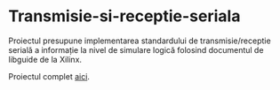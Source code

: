 # Transmisie-si-receptie-seriala
Proiectul presupune implementarea standardului de transmisie/receptie serială a informație la nivel de simulare logică folosind documentul de libguide de la Xilinx.

Proiectul complet [aici](https://drive.google.com/open?id=11sqtyb1ucK1H-zjLEN3g1TNpvBMRb8lB).
